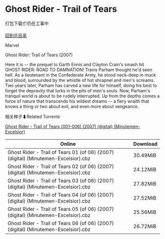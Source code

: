 # Ghost Rider - Trail of Tears

打包下载📦仍在工事中

[回到总目录](/Catalogs.md)

Marvel

Ghost Rider: Trail of Tears (2007)

Here it is -- the prequel to Garth Ennis and Clayton Crain's smash hit GHOST RIDER: ROAD TO DAMNATION! Travis Parham thought he'd seen hell. As a lieutenant in the Confederate Army, he stood neck-deep in muck and blood, surrounded by the whistle of hot shrapnel and men's screams. Two years later, Parham has carved a new life for himself, doing his best to forget the depravity that lurks in the pits of men's souls. Now, Parham's tranquil world is about to be rudely interrupted. Up from the depths comes a force of nature that transcends his wildest dreams -- a fiery wraith that knows a thing or two about evil, and even more about vengeance.





相关种子⬇Related Torrents

[Ghost Rider - Trail of Tears (001-006) (2007) (digital) (Minutemen-Excelsior)](https://github.com/alicewish/markdown/blob/master/torrent/Ghost-Rider---Trail-of-Tears--001-006---2007---digital---Minutemen-Excelsior.md)

Online | Download
--- | ---
Ghost Rider - Trail of Tears 01 (of 06) (2007) (digital) (Minutemen-Excelsior).cbz | 30.49MiB
Ghost Rider - Trail of Tears 02 (of 06) (2007) (digital) (Minutemen-Excelsior).cbz | 24.12MiB
Ghost Rider - Trail of Tears 03 (of 06) (2007) (digital) (Minutemen-Excelsior).cbz | 27.82MiB
Ghost Rider - Trail of Tears 04 (of 06) (2007) (digital) (Minutemen-Excelsior).cbz | 27.52MiB
Ghost Rider - Trail of Tears 05 (of 06) (2007) (digital) (Minutemen-Excelsior).cbz | 25.56MiB
Ghost Rider - Trail of Tears 06 (of 06) (2007) (digital) (Minutemen-Excelsior).cbz | 26.72MiB